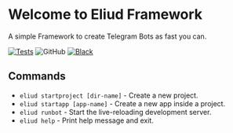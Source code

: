 # Welcome to Eliud Framework

A simple Framework to create Telegram Bots as fast you can.

[![Tests](https://github.com/ragnarok22/eliud/actions/workflows/tests.yml/badge.svg)](https://github.com/ragnarok22/eliud/actions/workflows/tests.yml)
![GitHub](https://img.shields.io/github/license/ragnarok22/eliud)
[![Black](https://img.shields.io/badge/code%20style-black-000000.svg)](https://black.readthedocs.io/en/stable/)

## Commands

* `eliud startproject [dir-name]` - Create a new project.
* `eliud startapp [app-name]` - Create a new app inside a project.
* `eliud runbot` - Start the live-reloading development server.
* `eliud help` - Print help message and exit.
